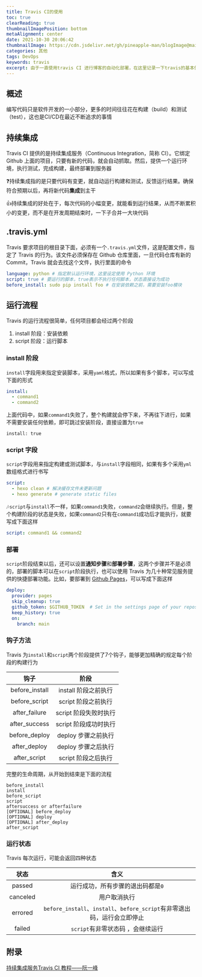 ```yaml
---
title: Travis CI的使用
toc: true
clearReading: true
thumbnailImagePosition: bottom
metaAlignment: center
date: 2021-10-30 20:06:42
thumbnailImage: https://cdn.jsdelivr.net/gh/pineapple-man/blogImage@main/image/bg2017121901.png
categories: 其他
tags: DevOps
keywords: travis
excerpt: 由于一直使用travis CI 进行博客的自动化部署，在这里记录一下travis的基本使用方式
---
```

<!-- toc -->
## 概述

编写代码只是软件开发的一小部分，更多的时间往往花在构建（build）和测试（test），这也是CI/CD在最近不断追求的事情

## 持续集成

Travis CI 提供的是持续集成服务（Continuous Integration，简称 CI）。它绑定 Github 上面的项目，只要有新的代码，就会自动抓取。然后，提供一个运行环境，执行测试，完成构建，最终部署到服务器

:question:持续集成指的是只要代码有变更，就自动运行构建和测试，反馈运行结果。确保符合预期以后，再将新代码**集成**到主干

:+1:持续集成的好处在于，每次代码的小幅变更，就能看到运行结果，从而不断累积小的变更，而不是在开发周期结束时，一下子合并一大块代码

## .travis.yml

Travis 要求项目的根目录下面，必须有一个`.travis.yml`文件，这是配置文件，指定了 Travis 的行为。该文件必须保存在 Github 仓库里面，一旦代码仓库有新的 Commit，Travis 就会去找这个文件，执行里面的命令

```yml
language: python # 指定默认运行环境，这里设定使用 Python 环境
script: true # 要运行的脚本，true表示不执行任何脚本，状态直接设为成功
before_install: sudo pip install foo # 在安装依赖之前，需要安装foo模块
```

## 运行流程

Travis 的运行流程很简单，任何项目都会经过两个阶段

1. install 阶段：安装依赖
2. script 阶段：运行脚本

### install 阶段

`install`字段用来指定安装脚本，采用`yaml`格式，所以如果有多个脚本，可以写成下面的形式

```yml
install:
  - command1
  - command2
```

上面代码中，如果`command1`失败了，整个构建就会停下来，不再往下进行，如果不需要安装任何依赖，即可跳过安装阶段，直接设置为`true`

```
install: true
```
### script 字段

`script`字段用来指定构建或测试脚本，与`install`字段相同，如果有多个采用`yml`数组格式进行书写

```yml
script:
  - hexo clean # 解决缓存文件未更新问题
  - hexo generate # generate static files
```
:notes:`script`与`install`不一样，如果`command1`失败，`command2`会继续执行。但是，整个构建阶段的状态是失败，如果`command2`只有在`command1`成功后才能执行，就要写成下面这样

```yml
script: command1 && command2
```

### 部署

`script`阶段结束以后，还可以设置**通知步骤**和**部署步骤**，这两个步骤并不是必须的，部署的脚本可以在`script`阶段执行，也可以使用 Travis 为几十种常见服务提供的快捷部署功能。比如，要部署到 [Github Pages](https://docs.travis-ci.com/user/deployment/pages/)，可以写成下面这样

```yaml
deploy:
  provider: pages
  skip_cleanup: true
  github_token: $GITHUB_TOKEN  # Set in the settings page of your repository, as a secure variable
  keep_history: true
  on:
    branch: main
```

### 钩子方法

Travis 为`install`和`script`两个阶段提供了7个钩子，能够更加精确的规定每个阶段的构建行为

|      钩子      |         阶段          |
| :------------: | :-------------------: |
| before_install | install 阶段之前执行  |
| before_script  |  script 阶段之前执行  |
| after_failure  | script 阶段失败时执行 |
| after_success  | script 阶段成功时执行 |
| before_deploy  |  deploy 步骤之前执行  |
|  after_deploy  |  deploy 步骤之后执行  |
|  after_script  |  script 阶段之后执行  |

完整的生命周期，从开始到结束是下面的流程

```
before_install
install
before_script
script
aftersuccess or afterfailure
[OPTIONAL] before_deploy
[OPTIONAL] deploy
[OPTIONAL] after_deploy
after_script
```

### 运行状态

Travis 每次运行，可能会返回四种状态

|   状态   |                             含义                             |
| :------: | :----------------------------------------------------------: |
|  passed  |              运行成功，所有步骤的退出码都是`0`               |
| canceled |                         用户取消执行                         |
| errored  | `before_install`、`install`、`before_script`有非零退出码，运行会立即停止 |
|  failed  |              `script`有非零状态码 ，会继续运行               |

## 附录

[持续集成服务Travis CI 教程——阮一峰](http://www.ruanyifeng.com/blog/2017/12/travis_ci_tutorial.html)
